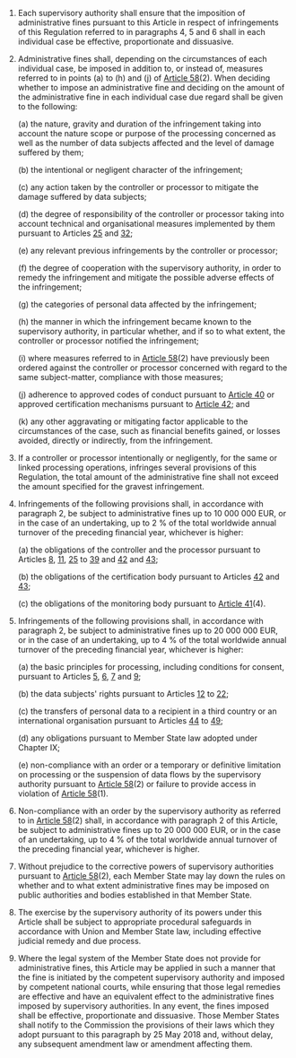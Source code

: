 1. Each supervisory authority shall ensure that the imposition of administrative fines pursuant to this Article in respect of infringements of this Regulation referred to in paragraphs 4, 5 and 6 shall in each individual case be effective, proportionate and dissuasive.

2. Administrative fines shall, depending on the circumstances of each individual case, be imposed in addition to, or instead of, measures referred to in points (a) to (h) and (j) of [Article 58](/gdpr/articles/58-powers/)(2). When deciding whether to impose an administrative fine and deciding on the amount of the administrative fine in each individual case due regard shall be given to the following:

    (a) the nature, gravity and duration of the infringement taking into account the nature scope or purpose of the processing concerned as well as the number of data subjects affected and the level of damage suffered by them;

    (b) the intentional or negligent character of the infringement;

    &#40;c) any action taken by the controller or processor to mitigate the damage suffered by data subjects;

    (d) the degree of responsibility of the controller or processor taking into account technical and organisational measures implemented by them pursuant to Articles [25](/gdpr/articles/25-data-protection-design-default/) and [32](/gdpr/articles/32-security-of-processing/);

    (e) any relevant previous infringements by the controller or processor;

    (f) the degree of cooperation with the supervisory authority, in order to remedy the infringement and mitigate the possible adverse effects of the infringement;

    (g) the categories of personal data affected by the infringement;

    (h) the manner in which the infringement became known to the supervisory authority, in particular whether, and if so to what extent, the controller or processor notified the infringement;

    (i) where measures referred to in [Article 58](/gdpr/articles/58-powers/)(2) have previously been ordered against the controller or processor concerned with regard to the same subject-matter, compliance with those measures;

    (j) adherence to approved codes of conduct pursuant to [Article 40](/gdpr/articles/40-codes-of-conduct/) or approved certification mechanisms pursuant to [Article 42](/gdpr/articles/42-certification/); and

    (k) any other aggravating or mitigating factor applicable to the circumstances of the case, such as financial benefits gained, or losses avoided, directly or indirectly, from the infringement.

3. If a controller or processor intentionally or negligently, for the same or linked processing operations, infringes several provisions of this Regulation, the total amount of the administrative fine shall not exceed the amount specified for the gravest infringement.

4. Infringements of the following provisions shall, in accordance with paragraph 2, be subject to administrative fines up to 10 000 000 EUR, or in the case of an undertaking, up to 2 % of the total worldwide annual turnover of the preceding financial year, whichever is higher:

    (a) the obligations of the controller and the processor pursuant to Articles [8](/gdpr/articles/8-childs-consent/), [11](/gdpr/articles/11-processing-not-require-identification/), [25](/gdpr/articles/25-data-protection-design-default/) to [39](/gdpr/articles/39-tasks-data-protection-officer/) and [42](/gdpr/articles/42-certification/) and [43](/gdpr/articles/43-certification-bodies/);

    (b) the obligations of the certification body pursuant to Articles [42](/gdpr/articles/42-certification/) and [43](/gdpr/articles/43-certification-bodies/);

    &#40;c) the obligations of the monitoring body pursuant to [Article 41](/gdpr/articles/41-monitoring-approved-codes-conduct/)(4).

5. Infringements of the following provisions shall, in accordance with paragraph 2, be subject to administrative fines up to 20 000 000 EUR, or in the case of an undertaking, up to 4 % of the total worldwide annual turnover of the preceding financial year, whichever is higher:

    (a) the basic principles for processing, including conditions for consent, pursuant to Articles [5](/gdpr/articles/5-processing-personal-data/), [6](/gdpr/articles/6-lawfulness-of-processing/), [7](/gdpr/articles/7-conditions-for-consent/) and [9](/gdpr/articles/9-processing-special-categories/);

    (b) the data subjects' rights pursuant to Articles [12](/gdpr/articles/12-transparent-communication/) to [22](/gdpr/articles/22-automated-decision-making/);

    &#40;c) the transfers of personal data to a recipient in a third country or an international organisation pursuant to Articles [44](/gdpr/articles/44-principle-for-transfers/) to [49](/gdpr/articles/49-derogations-for-situations/);

    (d) any obligations pursuant to Member State law adopted under Chapter IX;

    (e) non-compliance with an order or a temporary or definitive limitation on processing or the suspension of data flows by the supervisory authority pursuant to [Article 58](/gdpr/articles/58-powers/)(2) or failure to provide access in violation of [Article 58](/gdpr/articles/58-powers/)(1).

6. Non-compliance with an order by the supervisory authority as referred to in [Article 58](/gdpr/articles/58-powers/)(2) shall, in accordance with paragraph 2 of this Article, be subject to administrative fines up to 20 000 000 EUR, or in the case of an undertaking, up to 4 % of the total worldwide annual turnover of the preceding financial year, whichever is higher.

7. Without prejudice to the corrective powers of supervisory authorities pursuant to [Article 58](/gdpr/articles/58-powers/)(2), each Member State may lay down the rules on whether and to what extent administrative fines may be imposed on public authorities and bodies established in that Member State.

8. The exercise by the supervisory authority of its powers under this Article shall be subject to appropriate procedural safeguards in accordance with Union and Member State law, including effective judicial remedy and due process.

9. Where the legal system of the Member State does not provide for administrative fines, this Article may be applied in such a manner that the fine is initiated by the competent supervisory authority and imposed by competent national courts, while ensuring that those legal remedies are effective and have an equivalent effect to the administrative fines imposed by supervisory authorities. In any event, the fines imposed shall be effective, proportionate and dissuasive. Those Member States shall notify to the Commission the provisions of their laws which they adopt pursuant to this paragraph by 25 May 2018 and, without delay, any subsequent amendment law or amendment affecting them.
